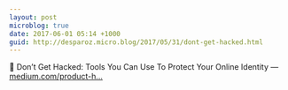 ```yaml
---
layout: post
microblog: true
date: 2017-06-01 05:14 +1000
guid: http://desparoz.micro.blog/2017/05/31/dont-get-hacked.html
---
```

🔗 Don’t Get Hacked: Tools You Can Use To Protect Your Online Identity — [medium.com/product-h...](https://medium.com/product-hunt/dont-get-hacked-a25fde00f869)
